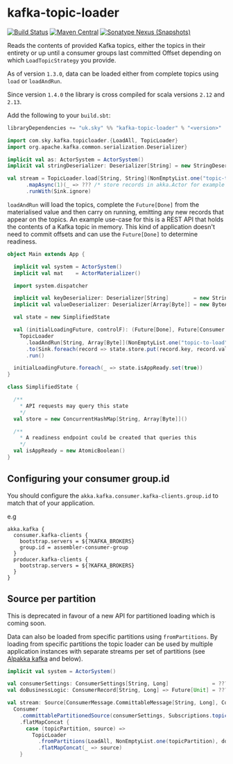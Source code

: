# kafka-topic-loader

[![Build Status](https://app.travis-ci.com/sky-uk/kafka-topic-loader.svg?branch=master)](https://app.travis-ci.com/sky-uk/kafka-topic-loader)
[![Maven Central](https://img.shields.io/maven-central/v/uk.sky/kafka-topic-loader_2.13?color=orange)](https://mvnrepository.com/artifact/uk.sky/kafka-topic-loader)
[![Sonatype Nexus (Snapshots)](https://img.shields.io/nexus/s/uk.sky/kafka-topic-loader_2.13?label=snapshot&server=https%3A%2F%2Fs01.oss.sonatype.org)](https://s01.oss.sonatype.org/content/repositories/snapshots/uk/sky/kafka-topic-loader_2.13/)

Reads the contents of provided Kafka topics, either the topics in their entirety or up until a consumer groups last committed Offset depending on which `LoadTopicStrategy` you provide.

As of version `1.3.0`, data can be loaded either from complete topics using `load` or `loadAndRun`.

Since version `1.4.0` the library is cross compiled for scala versions `2.12` and `2.13`.

Add the following to your `build.sbt`:

```scala
libraryDependencies += "uk.sky" %% "kafka-topic-loader" % "<version>"
```

```scala
import com.sky.kafka.topicloader.{LoadAll, TopicLoader}
import org.apache.kafka.common.serialization.Deserializer}

implicit val as: ActorSystem = ActorSystem()
implicit val stringDeserializer: Deserializer[String] = new StringDeserializer

val stream = TopicLoader.load[String, String](NonEmptyList.one("topic-to-load"), LoadAll)
      .mapAsync(1)(_ => ??? /* store records in akka.Actor for example */)
      .runWith(Sink.ignore)
```

`loadAndRun` will load the topics, complete the `Future[Done]` from the materialised value and then carry on
running, emitting any new records that appear on the topics. An example use-case for this is a REST API that holds the
contents of a Kafka topic in memory. This kind of application doesn't need to commit offsets and can use the `Future[Done]` to determine readiness.

```scala
object Main extends App {

  implicit val system = ActorSystem()
  implicit val mat    = ActorMaterializer()

  import system.dispatcher

  implicit val keyDeserializer: Deserializer[String]        = new StringDeserializer
  implicit val valueDeserializer: Deserializer[Array[Byte]] = new ByteArrayDeserializer

  val state = new SimplifiedState

  val (initialLoadingFuture, controlF): (Future[Done], Future[Consumer.Control]) =
    TopicLoader
      .loadAndRun[String, Array[Byte]](NonEmptyList.one("topic-to-load"))
      .to(Sink.foreach(record => state.store.put(record.key, record.value)))
      .run()

  initialLoadingFuture.foreach(_ => state.isAppReady.set(true))
}

class SimplifiedState {

  /**
    * API requests may query this state
    */
  val store = new ConcurrentHashMap[String, Array[Byte]]()

  /**
    * A readiness endpoint could be created that queries this
    */
  val isAppReady = new AtomicBoolean()
}
```

## Configuring your consumer group.id

You should configure the `akka.kafka.consumer.kafka-clients.group.id` to match that of your application.

e.g

```
akka.kafka {
  consumer.kafka-clients {
    bootstrap.servers = ${?KAFKA_BROKERS}
    group.id = assembler-consumer-group
  }
  producer.kafka-clients {
    bootstrap.servers = ${?KAFKA_BROKERS}
  }
}
```

## Source per partition

This is deprecated in favour of a new API for partitioned loading which is coming soon.

Data can also be loaded from specific partitions using `fromPartitions`. By loading from specific partitions the topic
loader can be used by multiple application instances with separate streams per set of partitions (see [Alpakka kafka](https://doc.akka.io/docs/akka-stream-kafka/current/consumer.html#source-per-partition) and below).

```scala
implicit val system = ActorSystem()

val consumerSettings: ConsumerSettings[String, Long]              = ???
val doBusinessLogic: ConsumerRecord[String, Long] => Future[Unit] = ???

val stream: Source[ConsumerMessage.CommittableMessage[String, Long], Consumer.Control] =
  Consumer
    .committablePartitionedSource(consumerSettings, Subscriptions.topics("topic-to-load"))
    .flatMapConcat {
      case (topicPartition, source) =>
        TopicLoader
          .fromPartitions(LoadAll, NonEmptyList.one(topicPartition), doBusinessLogic, new LongDeserializer())
          .flatMapConcat(_ => source)
    }
```
